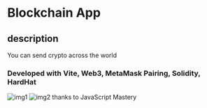 ﻿# Blockchain App
 ## description
You can send crypto across the world
### Developed with Vite, Web3, MetaMask Pairing, Solidity, HardHat
![img1](https://user-images.githubusercontent.com/89380757/221131449-ba70f9a6-b738-4bbb-9afd-00584b0a2615.png)
![img2](https://user-images.githubusercontent.com/89380757/221131455-8696350c-92a5-4ec1-b2f8-65b5bab6d6af.png)
thanks to JavaScript Mastery
